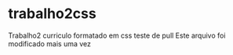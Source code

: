 # trabalho2css
Trabalho2 curriculo formatado em css
teste de pull
Este arquivo foi modificado
mais uma vez

